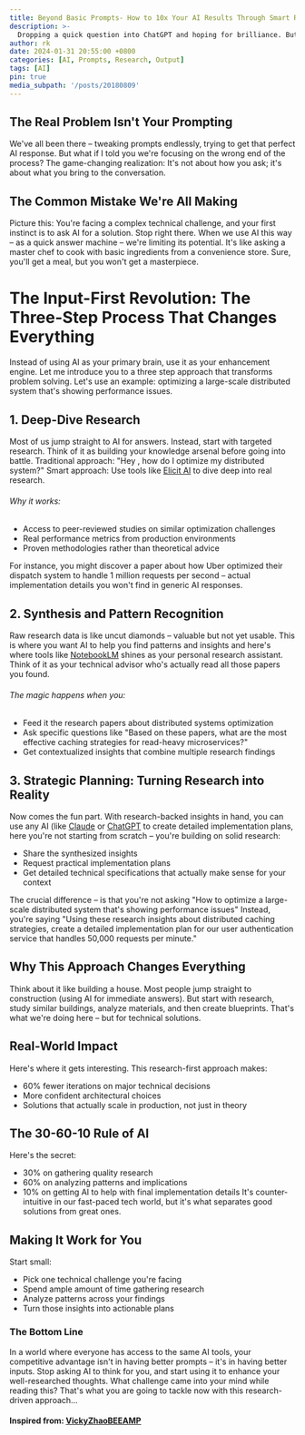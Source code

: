 ```yaml
---
title: Beyond Basic Prompts- How to 10x Your AI Results Through Smart Research
description: >-
  Dropping a quick question into ChatGPT and hoping for brilliance. But here's what separates good results from game-changing ones: it's not about prompting better, it's about feeding better information to begin with.
author: rk
date: 2024-01-31 20:55:00 +0800
categories: [AI, Prompts, Research, Output]
tags: [AI]
pin: true
media_subpath: '/posts/20180809'
---
```


## The Real Problem Isn't Your Prompting
We've all been there – tweaking prompts endlessly, trying to get that perfect AI response. But what if I told you we're focusing on the wrong end of the process? The game-changing realization: It's not about how you ask; it's about what you bring to the conversation.

## The Common Mistake We're All Making

Picture this: You're facing a complex technical challenge, and your first instinct is to ask AI for a solution. Stop right there. 
When we use AI this way – as a quick answer machine – we're limiting its potential. It's like asking a master chef to cook with basic ingredients from a convenience store. Sure, you'll get a meal, but you won't get a masterpiece.

# The Input-First Revolution: The Three-Step Process That Changes Everything
Instead of using AI as your primary brain, use it as your enhancement engine. Let me introduce you to a three step approach that transforms problem solving. Let's use an example: optimizing a large-scale distributed system that's showing performance issues.

## 1. Deep-Dive Research
Most of us jump straight to AI for answers. Instead, start with targeted research. Think of it as building your knowledge arsenal before going into battle.
Traditional approach: "Hey , how do I optimize my distributed system?"
Smart approach: Use tools like [Elicit AI](https://elicit.com/) to dive deep into real research.

###### Why it works:
* Access to peer-reviewed studies on similar optimization challenges
* Real performance metrics from production environments
* Proven methodologies rather than theoretical advice

For instance, you might discover a paper about how Uber optimized their dispatch system to handle 1 million requests per second – actual implementation details you won't find in generic AI responses.

## 2. Synthesis and Pattern Recognition
Raw research data is like uncut diamonds – valuable but not yet usable. This is where you want AI to help you find patterns and insights and here's where tools like [NotebookLM](https://notebooklm.google/) shines as your personal research assistant. Think of it as your technical advisor who's actually read all those papers you found.

###### The magic happens when you:
* Feed it the research papers about distributed systems optimization
* Ask specific questions like "Based on these papers, what are the most effective caching strategies for read-heavy microservices?"
* Get contextualized insights that combine multiple research findings

## 3. Strategic Planning: Turning Research into Reality
Now comes the fun part. With research-backed insights in hand, you can use any AI (like [Claude](https://claude.ai/) or [ChatGPT](https://chatgpt.com/]) to create detailed implementation plans, here you're not starting from scratch – you're building on solid research:
* Share the synthesized insights
* Request practical implementation plans
* Get detailed technical specifications that actually make sense for your context

The crucial difference – is that you're not asking "How to optimize a large-scale distributed system that's showing performance issues" Instead, you're saying "Using these research insights about distributed caching strategies, create a detailed implementation plan for our user authentication service that handles 50,000 requests per minute."

## Why This Approach Changes Everything
Think about it like building a house. Most people jump straight to construction (using AI for immediate answers). But start with research, study similar buildings, analyze materials, and then create blueprints. That's what we're doing here – but for technical solutions.

## Real-World Impact
Here's where it gets interesting. This research-first approach makes:

* 60% fewer iterations on major technical decisions
* More confident architectural choices
* Solutions that actually scale in production, not just in theory

## The 30-60-10 Rule of AI
Here's the secret: 
* 30% on gathering quality research
* 60% on analyzing patterns and implications
* 10% on getting AI to help with final implementation details
It's counter-intuitive in our fast-paced tech world, but it's what separates good solutions from great ones.

## Making It Work for You
Start small:

* Pick one technical challenge you're facing
* Spend ample amount of time gathering research
* Analyze patterns across your findings
* Turn those insights into actionable plans

### The Bottom Line
In a world where everyone has access to the same AI tools, your competitive advantage isn't in having better prompts – it's in having better inputs. Stop asking AI to think for you, and start using it to enhance your well-researched thoughts.
What challenge came into your mind while reading this? That's what you are going to tackle now with this research-driven approach...

#### Inspired from: [VickyZhaoBEEAMP](https://www.youtube.com/@VickyZhaoBEEAMP)
